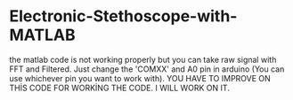 # Electronic-Stethoscope-with-MATLAB
the matlab code is not working properly but you can take raw signal with FFT and Filtered. Just change the 'COMXX' and A0 pin in arduino (You can use whichever pin you want to work with). YOU HAVE TO IMPROVE ON THİS CODE FOR WORKİNG THE CODE. I WILL WORK ON IT. 
